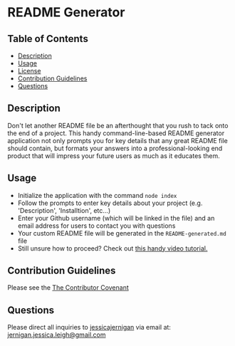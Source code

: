 # README Generator

  ## Table of Contents
  * [Description](#description)
  * [Usage](#usage)
  * [License](#license)
  * [Contribution Guidelines](#contribution-guidelines)
  * [Questions](#questions)
  

  ## Description  
  Don't let another README file be an afterthought that you rush to tack onto the end of a project. This handy command-line-based README generator application not only prompts you for key details that any great README file should contain, but formats your answers into a professional-looking end product that will impress your future users as much as it educates them. 

  ## Usage
  * Initialize the application with the command ```node index```
  * Follow the prompts to enter key details about your project (e.g. 'Description', 'Installtion', etc...)
  * Enter your Github username (which will be linked in the file) and an email address for users to contact you with questions
  * Your custom README file will be generated in the ```README-generated.md``` file
  * Still unsure how to proceed? Check out [this handy video tutorial.](https://share.getcloudapp.com/7Kum5EOy) 


  ## Contribution Guidelines
  Please see the [The Contributor Covenant](https://www.contributor-covenant.org/)


  ## Questions
  Please direct all inquiries to [jessicajernigan](https://github.com/jessicajernigan) via email at: [jernigan.jessica.leigh@gmail.com](mailto:jernigan.jessica.leigh@gmail.com)

